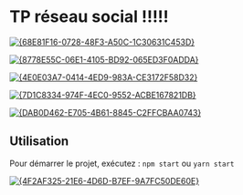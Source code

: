# TP réseau social !!!!! 

[![{68E81F16-0728-48F3-A50C-1C30631C453D}](https://github.com/user-attachments/assets/1fae3e74-689e-438b-b7bb-10942731745f)](https://github.com/user-attachments/assets/1fae3e74-689e-438b-b7bb-10942731745f)



[![{8778E55C-06E1-4105-BD92-065ED3F0ADDA}](https://github.com/user-attachments/assets/270ac816-a12f-43a1-a9a2-317be01c8875)](https://github.com/user-attachments/assets/270ac816-a12f-43a1-a9a2-317be01c8875)



[![{4E0E03A7-0414-4ED9-983A-CE3172F58D32}](https://github.com/user-attachments/assets/32805b1a-3089-4365-b018-0ae1ce0a6545)](https://github.com/user-attachments/assets/32805b1a-3089-4365-b018-0ae1ce0a6545)



[![{7D1C8334-974F-4EC0-9552-ACBE167821DB}](https://github.com/user-attachments/assets/f5c61756-13ce-4f51-978b-d6d90a94424b)](https://github.com/user-attachments/assets/f5c61756-13ce-4f51-978b-d6d90a94424b)



[![{DAB0D462-E705-4B61-8845-C2FFCBAA0743}](https://github.com/user-attachments/assets/e571fc3a-af75-4090-978b-5372191eb844)](https://github.com/user-attachments/assets/e571fc3a-af75-4090-978b-5372191eb844)

## Utilisation

Pour démarrer le projet, exécutez : `npm start` ou `yarn start`



[![{4F2AF325-21E6-4D6D-B7EF-9A7FC50DE60E}](https://github.com/user-attachments/assets/f6be42de-77d2-44c1-820a-36f6ed1185fe)](https://github.com/user-attachments/assets/f6be42de-77d2-44c1-820a-36f6ed1185fe)

